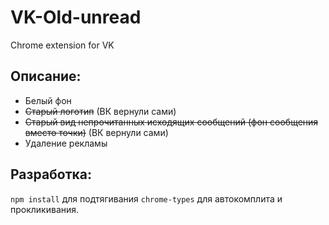 # VK-Old-unread

Chrome extension for VK

## Описание:

- Белый фон
- ~~Старый логотип~~ (ВК вернули сами)
- ~~Старый вид непрочитанных исходящих сообщений (фон сообщения вместо точки)~~ (ВК вернули сами)
- Удаление рекламы

## Разработка:

`npm install` для подтягивания `chrome-types` для автокомплита и прокликивания.